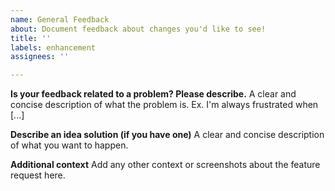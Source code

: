 ```yaml
---
name: General Feedback
about: Document feedback about changes you'd like to see!
title: ''
labels: enhancement
assignees: ''

---
```


**Is your feedback related to a problem? Please describe.**
A clear and concise description of what the problem is. Ex. I'm always frustrated when [...]

**Describe an idea solution (if you have one)**
A clear and concise description of what you want to happen.

**Additional context**
Add any other context or screenshots about the feature request here.
